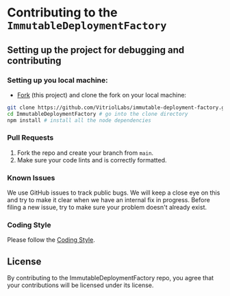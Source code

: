 # Contributing to the `ImmutableDeploymentFactory`

## Setting up the project for debugging and contributing

### Setting up you local machine:

- [Fork](https://github.com/VitriolLabs/immutable-deployment-factory) (this project) and clone the fork on your local machine:

```sh
git clone https://github.com/VitriolLabs/immutable-deployment-factory.git
cd ImmutableDeploymentFactory # go into the clone directory
npm install # install all the node dependencies
```

### Pull Requests

1. Fork the repo and create your branch from `main`.
2. Make sure your code lints and is correctly formatted.

### Known Issues

We use GitHub issues to track public bugs. We will keep a close eye on this and try to make it clear when we have an internal fix in progress. Before filing a new issue, try to make sure your problem doesn't already exist.

### Coding Style

Please follow the [Coding Style](https://github.com/VitriolLabs/immutable-deployment-factory/blob/main/CODING_STYLE.md).

## License

By contributing to the ImmutableDeploymentFactory repo, you agree that your contributions will be licensed under its license.